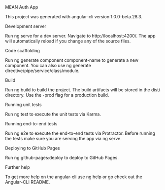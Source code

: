MEAN Auth App

This project was generated with angular-cli version 1.0.0-beta.28.3.

Development server

Run ng serve for a dev server. Navigate to http://localhost:4200/. The app will automatically reload if you change any of the source files.

Code scaffolding

Run ng generate component component-name to generate a new component. You can also use ng generate directive/pipe/service/class/module.

Build

Run ng build to build the project. The build artifacts will be stored in the dist/ directory. Use the -prod flag for a production build.

Running unit tests

Run ng test to execute the unit tests via Karma.

Running end-to-end tests

Run ng e2e to execute the end-to-end tests via Protractor. Before running the tests make sure you are serving the app via ng serve.

Deploying to GitHub Pages

Run ng github-pages:deploy to deploy to GitHub Pages.

Further help

To get more help on the angular-cli use ng help or go check out the Angular-CLI README.
